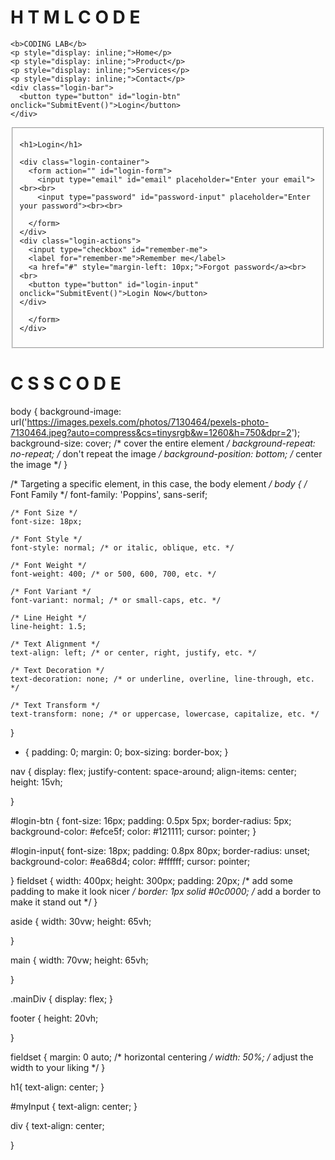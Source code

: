 #  H T M L C O D E

<!DOCTYPE html>
<html lang="en">

<head>
  <meta charset="UTF-8">
  <meta name="viewport" content="width=device-width, initial-scale=1.0">
  <title>Document</title>
  <link rel="stylesheet" href="./codinglab.css">
</head>

<body>
  
  <nav>
    
    <b>CODING LAB</b>
    <p style="display: inline;">Home</p>
    <p style="display: inline;">Product</p>
    <p style="display: inline;">Services</p>
    <p style="display: inline;">Contact</p>
    <div class="login-bar">
      <button type="button" id="login-btn" onclick="SubmitEvent()">Login</button>
    </div>
  </nav>

  <fieldset>
  
    <h1>Login</h1>

    <div class="login-container">
      <form action="" id="login-form">
        <input type="email" id="email" placeholder="Enter your email"><br><br>
        <input type="password" id="password-input" placeholder="Enter your password"><br><br>
        
      </form>
    </div>
    <div class="login-actions">
      <input type="checkbox" id="remember-me">
      <label for="remember-me">Remember me</label>
      <a href="#" style="margin-left: 10px;">Forgot password</a><br><br>
      <button type="button" id="login-input" onclick="SubmitEvent()">Login Now</button>
    </div>
  
      </form>
    </div>
   </fieldset>



  <div class="mainDiv">
    <aside></aside>
    <main></main>
  </div>
  <footer></footer>
</body>

</html>



# C S S  C O D E


body {
    background-image: url('https://images.pexels.com/photos/7130464/pexels-photo-7130464.jpeg?auto=compress&cs=tinysrgb&w=1260&h=750&dpr=2');
    background-size: cover; /* cover the entire element */
    background-repeat: no-repeat; /* don't repeat the image */
    background-position: bottom; /* center the image */
  }

/* Targeting a specific element, in this case, the body element */
body {
    /* Font Family */
    font-family: 'Poppins', sans-serif;
    
    /* Font Size */
    font-size: 18px;
  
    /* Font Style */
    font-style: normal; /* or italic, oblique, etc. */
  
    /* Font Weight */
    font-weight: 400; /* or 500, 600, 700, etc. */
  
    /* Font Variant */
    font-variant: normal; /* or small-caps, etc. */
  
    /* Line Height */
    line-height: 1.5;
  
    /* Text Alignment */
    text-align: left; /* or center, right, justify, etc. */
  
    /* Text Decoration */
    text-decoration: none; /* or underline, overline, line-through, etc. */
  
    /* Text Transform */
    text-transform: none; /* or uppercase, lowercase, capitalize, etc. */
  }

  * {
    padding: 0;
    margin: 0;
    box-sizing: border-box;
  }
  
  nav {
    display: flex;
    justify-content: space-around;
    align-items: center;
    height: 15vh;


  }

  


  #login-btn {
    font-size: 16px;
    padding: 0.5px 5px;
    border-radius: 5px;
    background-color: #efce5f;
    color: #121111;
    cursor: pointer;
  }
  
  #login-input{
    font-size: 18px;
    padding: 0.8px 80px;
    border-radius: unset;
    background-color: #ea68d4;
    color: #ffffff;
    cursor: pointer;
    
  }
  fieldset {
    width: 400px;
    height: 300px;
    padding: 20px; /* add some padding to make it look nicer */
    border: 1px solid #0c0000; /* add a border to make it stand out */
  }

  
  aside {
    width: 30vw;
    height: 65vh;

  }
  
  main {
    width: 70vw;
    height: 65vh;

  }
  
  .mainDiv {
    display: flex;
  }
  
  footer {
    height: 20vh;

  }

  fieldset {
    margin: 0 auto; /* horizontal centering */
    width: 50%; /* adjust the width to your liking */
  }

  h1{
    text-align: center; 
  }
 

  #myInput {
    text-align: center;
  }

div {
text-align: center;

}




